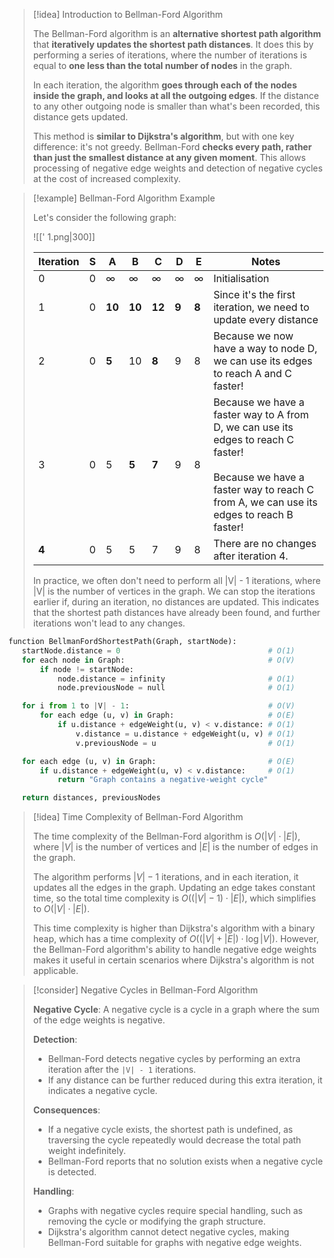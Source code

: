 > [!idea] Introduction to Bellman-Ford Algorithm
>
> The Bellman-Ford algorithm is an **alternative shortest path algorithm** that **iteratively updates the shortest path distances**. It does this by performing a series of iterations, where the number of iterations is equal to **one less than the total number of nodes** in the graph.
>
> In each iteration, the algorithm **goes through each of the nodes inside the graph, and looks at all the outgoing edges**. If the distance to any other outgoing node is smaller than what's been recorded, this distance gets updated.
>
> This method is **similar to Dijkstra's algorithm**, but with one key difference: it's not greedy. Bellman-Ford **checks every path, rather than just the smallest distance at any given moment**. This allows processing of negative edge weights and detection of negative cycles at the cost of increased complexity. 

> [!example] Bellman-Ford Algorithm Example
>
> Let's consider the following graph:
>
> ![[' 1.png|300]]
>
> | Iteration | S   | A       | B       | C       | D     | E     | Notes                                                                                                                                                                                |
> |-----------|-----|---------|---------|---------|-------|-------|--------------------------------------------------------------------------------------------------------------------------------------------------------------------------------------|
> | 0         | 0   | ∞       | ∞       | ∞       | ∞     | ∞     | Initialisation                                                                                                                                                                       |
> | 1         | 0   | **10**  | **10**  | **12**  | **9** | **8** | Since it's the first iteration, we need to update every distance                                                                                                                     |
> | 2         | 0   | **5**   | 10      | **8**   | 9     | 8     | Because we now have a way to node D, we can use its edges to reach A and C faster!                                                                                                   |
> | 3         | 0   | 5       | **5**   | **7**   | 9     | 8     | Because we have a faster way to A from D, we can use its edges to reach C faster!<br><br>Because we have a faster way to reach C from A, we can use its edges to reach B faster!     |
> | **4**     | 0   | 5       | 5       | 7       | 9     | 8     | There are no changes after iteration 4.                                                                                                                                              |
>
> In practice, we often don't need to perform all |V| - 1 iterations, where |V| is the number of vertices in the graph. We can stop the iterations earlier if, during an iteration, no distances are updated. This indicates that the shortest path distances have already been found, and further iterations won't lead to any changes.


```python
function BellmanFordShortestPath(Graph, startNode):
   startNode.distance = 0                                 # O(1)
   for each node in Graph:                                # O(V)
       if node != startNode:
           node.distance = infinity                       # O(1)
           node.previousNode = null                       # O(1)

   for i from 1 to |V| - 1:                               # O(V)
       for each edge (u, v) in Graph:                     # O(E)
           if u.distance + edgeWeight(u, v) < v.distance: # O(1)
               v.distance = u.distance + edgeWeight(u, v) # O(1)
               v.previousNode = u                         # O(1)

   for each edge (u, v) in Graph:                         # O(E)
       if u.distance + edgeWeight(u, v) < v.distance:     # O(1)
           return "Graph contains a negative-weight cycle"

   return distances, previousNodes
```

> [!idea] Time Complexity of Bellman-Ford Algorithm
> 
> The time complexity of the Bellman-Ford algorithm is $O(|V| \cdot |E|)$, where $|V|$ is the number of vertices and $|E|$ is the number of edges in the graph.
> 
> The algorithm performs $|V| - 1$ iterations, and in each iteration, it updates all the edges in the graph. Updating an edge takes constant time, so the total time complexity is $O((|V| - 1) \cdot |E|)$, which simplifies to $O(|V| \cdot |E|)$.
> 
> This time complexity is higher than Dijkstra's algorithm with a binary heap, which has a time complexity of $O((|V| + |E|) \cdot \log |V|)$. However, the Bellman-Ford algorithm's ability to handle negative edge weights makes it useful in certain scenarios where Dijkstra's algorithm is not applicable.

> [!consider] Negative Cycles in Bellman-Ford Algorithm
>
> **Negative Cycle**: A negative cycle is a cycle in a graph where the sum of the edge weights is negative.
>
> **Detection**:
> - Bellman-Ford detects negative cycles by performing an extra iteration after the `|V| - 1` iterations.
> - If any distance can be further reduced during this extra iteration, it indicates a negative cycle.
>
> **Consequences**:
> - If a negative cycle exists, the shortest path is undefined, as traversing the cycle repeatedly would decrease the total path weight indefinitely.
> - Bellman-Ford reports that no solution exists when a negative cycle is detected.
>
> **Handling**:
> - Graphs with negative cycles require special handling, such as removing the cycle or modifying the graph structure.
> - Dijkstra's algorithm cannot detect negative cycles, making Bellman-Ford suitable for graphs with negative edge weights.
